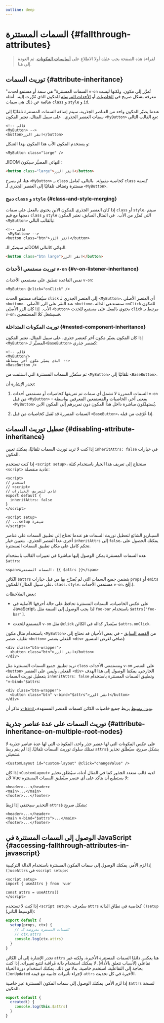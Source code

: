 ```yaml
---
outline: deep
---
```


# السمات المستترة {#fallthrough-attributes}

> لقراءة هذه الصفحة يجب عليك أولا الاطلاع على [أساسيات المكونات](/guide/essentials/component-basics).  ثم العودة إلى هنا.


## توريث السمات {#attribute-inheritance}

"السمات المستترة" هي سمة أو مستمع لحدث `v-on` تُمرَّر إلى مكون، ولكنها ليست معرفة بشكل صريح في [الخاصيات](./props) أو [الأحداث المرسلة](./events.html#declaring-emitted-events) للمكون الذي مُرِّرت إليه.  أمثلة شائعة عن ذلك هي سمات `class` و `style` و `id`.

عندما يصيّر المكون واحد من العناصر الجذرية، سيتم إضافة السمات المستترة تلقائيًا إلى سمات العنصر الجذري.  على سبيل المثال، نعتبر المكون `<MyButton>` مع القالب التالي:

```vue-html
<!-- قالب 
<MyButton> -->
<button>انقر الزر</button>
```

و يستخدم المكون الأب هذا المكون بهذا الشكل:

```vue-html
<MyButton class="large" />
```

الـDOM النهائي المصيَّر سيكون:

```html
<button class="large">انقر الزر</button>
```

هنا، لم يصرح `<MyButton>` بـ `class` كخاصية مقبولة.  بالتالي،  تُعامل `class` كسمة مستترة وتضاف تلقائيًا إلى العنصر الجذري لـ `<MyButton>`.

### دمج `class` و `style` {#class-and-style-merging}

  إذا كان العنصر الجذري للمكون الابن يحتوي بالفعل على سمات `class` أو `style`، سيتم دمجها مع قيم `class` و `style` التي تُمرَّر من الأب.  في المثال السابق، نعتبر المكون `<MyButton>`  بالقالب التالي:

```vue-html
<!-- قالب
 <MyButton> -->
<button class="btn">انقر الزر</button>
```

ثم سيصيّر الـDOM النهائي كالتالي:

```html
<button class="btn large">انقر الزر</button>
```

###  توريث مستمعي الأحداث `v-on` {#v-on-listener-inheritance}

نفس القاعدة تنطبق على مستمعي الأحداث `v-on`:

```vue-html
<MyButton @click="onClick" />
```

سيُضاف مستمع الحدث `click` إلى العنصر الجذري لـ `<MyButton>`، أي العنصر الأصلي `<button>`.  عند النقر على الزر الأصلي `<button>`، ستستدعى الدالة `onClick` للمكون الأب.  إذا كان الزر الأصلي `<button>` يحتوي بالفعل على مستمع للحدث `click` مرتبط بـ `v-on`، فسيشغل كلا المستمعين.

### توريث المكونات المتداخلة  {#nested-component-inheritance}

إذا كان المكون يصيّر مكون آخر كعنصر جذري، على سبيل المثال، نعتبر المكون `<MyButton>` المصيَّر لـ`<BaseButton>` كعنصر جذري:

```vue-html
<!-- قالب 
<MyButton/> 
الذي يصيّر مكون آخر ببساطة -->
<BaseButton />
```

ثم ستُمرَّر السمات المستترة التي استلمت من `<MyButton>` تلقائيًا إلى `<BaseButton>`.

تجدر الإشارة أن:

1. السمات الممررة لا تشمل أي سمات تم تعريفها كخاصيات أو مستمعي أحداث `v-on` من قبل `<MyButton>` - بمعنى آخر، الخاصيات والمستمعين المعرفين بواسطة `<MyButton>` يُستهلكون مباشرة داخل هذا المكون دون تمريرهم إلى المكون الابن.

2. السمات الممررة قد تُقبل كخاصيات من قبل `<BaseButton>`، إذا عُرّفت من قبله.

## تعطيل توريث السمات {#disabling-attribute-inheritance}

إذا كنت لا تريد توريث السمات تلقائيًا، يمكنك تعيين `inheritAttrs: false` في خيارات المكون.

<div class="composition-api">

إذا كنت تستخدم `<script setup>`، ستحتاج إلى تعريف هذا الخيار باستخدام كتلة `<script>` عادية منفصلة:

```vue
<script>
// استخدم 
// <script> 
// عادي لتعريف الخيارات
export default {
  inheritAttrs: false
}
</script>

<script setup>
// ...setup شيفرة
</script>
```

</div>

السيناريو الشائع لتعطيل توريث السمات هو عندما تحتاج إلى تطبيق السمات على عناصر أخرى عدا العنصر الجذري.  بتعيين خيار `inheritAttrs` إلى `false`، يمكنك الحصول على تحكم كامل على مكان تطبيق السمات المستترة.

هذه السمات المستترة يمكن الوصول إليها مباشرةً في تعبيرات القالب باستخدام `$attrs`:

```vue-html
<span>السمات المستترة: {{ $attrs }}</span>
```

الكائن `$attrs` يتضمن جميع السمات التي لم يُصرَّح بها من قبل خيارات `props` أو `emits` للمكون (على سبيل المثال، `class`، `style`، مستمعي الأحداث `v-on`، إلخ.).

بعض الملاحظات:

- على عكس الخاصيات، السمات المستترة تحافظ على حالة أحرفها الأصلية في JavaScript، لذا يجب الوصول إلى السمة مثل `foo-bar` باستخدام `$attrs['foo-bar']`.

- المستمع للحدث `v-on` مثل `@click` سيُصدّر كدالة في الكائن `$attrs.onClick`.

باستخدام مثال مكون `<MyButton>` من [القسم السابق](#attribute-inheritance) -  في بعض الأحيان قد نحتاج إلى تغليف عنصر `<button>` الفعلي بعنصر `<div>` إضافي لغرض التنسيق:

```vue-html
<div class="btn-wrapper">
  <button class="btn">انقر الزر</button>
</div>
```


نريد تطبيق جميع السمات المستترة مثل `class` ومستمعي الأحداث `v-on` على العنصر `<button>` الفعلي، وليس على العنصر `<div>` الخارجي. يمكننا الوصول إلى هذا الهدف بتعطيل توريث السمات `inheritAttrs: false` وتطبيق السمات المستترة باستخدام `"v-bind="$attrs`:

```vue-html{2}
<div class="btn-wrapper">
  <button class="btn" v-bind="$attrs">انقر الزر</button>
</div>
```

تذكر أن [`v-bind` بدون وسيط](/guide/essentials/template-syntax.html#dynamically-binding-multiple-attributes) يربط جميع خاصيات الكائن كسمات للعنصر المستهدف.
## توريث السمات على عدة عناصر جذرية {#attribute-inheritance-on-multiple-root-nodes}

  على عكس المكونات التي لها عنصر جذر واحد، المكونات التي لها عدة عناصر جذرية لا تمتلك سلوك توريث السمات تلقائيًا. إذا لم يتم ربط `attrs$` بشكل صريح، سيُطلق تحذير تشغيلي.

```vue-html
<CustomLayout id="custom-layout" @click="changeValue" />
```

  إذا كان `<CustomLayout>` لديه قالب متعدد الجذور كما في المثال أدناه، سيُطلق تحذير لأن Vue لا يستطيع أن يتأكد على أي عنصر  سيُطبق السمات المستترة:

```vue-html
<header>...</header>
<main>...</main>
<footer>...</footer>
```

التحذير سيختفي إذا  رُبِط `attrs$` بشكل صريح:

```vue-html{2}
<header>...</header>
<main v-bind="$attrs">...</main>
<footer>...</footer>
```

## الوصول إلى السمات المستترة في JavaScript {#accessing-fallthrough-attributes-in-javascript}

<div class="composition-api">

إذا لزم الأمر، يمكنك الوصول إلى سمات المكون المستترة باستخدام الدالة التركيبية  `()useAttrs` في `<script setup>`:

```vue
<script setup>
import { useAttrs } from 'vue'

const attrs = useAttrs()
</script>
```

إذا كنت لا تستخدم `<script setup>`، ستُعرف `attrs` كخاصية في نطاق الدالة `()setup`  (الوسيط الثاني):

```js
export default {
  setup(props, ctx) {
    // السمات المستترة معروضة كـ 
    // ctx.attrs
    console.log(ctx.attrs)
  }
}
```

تجدر الإشارة إلى أن الكائن `attrs` هنا يعكس دائمًا السمات المستترة الأخيرة، ولكنه غير تفاعلي (لأسباب تتعلق بالأداء). لا يمكنك استخدام دالة مُراقبة لتتبع تغييراته. إذا كنت بحاجة إلى التفاعلية، استخدم خاصية. بدلا من ذلك، يمكنك استخدام دورة الحياة `()onUpdated` لإجراء تأثيرات جانبية مع قيمة `attrs` الأخيرة في كل تحديث.

</div>

<div class="options-api">

إذا لزم الأمر، يمكنك الوصول إلى سمات المكون المستترة عبر خاصية `$attrs` لنسخة المكون:

```js
export default {
  created() {
    console.log(this.$attrs)
  }
}
```

</div>

